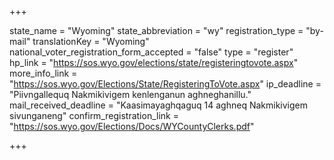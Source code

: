 +++

state_name = "Wyoming"
state_abbreviation = "wy"
registration_type = "by-mail"
translationKey = "Wyoming"
national_voter_registration_form_accepted = "false"
type = "register"
hp_link = "https://sos.wyo.gov/elections/state/registeringtovote.aspx"
more_info_link = "https://sos.wyo.gov/Elections/State/RegisteringToVote.aspx"
ip_deadline = "Piivngallequq Nakmikivigem kenlenganun aghneghanillu."
mail_received_deadline = "Kaasimayaghqaguq 14 aghneq Nakmikivigem sivunganeng"
confirm_registration_link = "https://sos.wyo.gov/Elections/Docs/WYCountyClerks.pdf"

+++